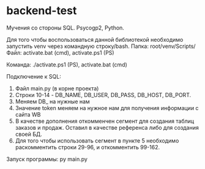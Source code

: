# backend-test
Мучения со стороны SQL. Psycogp2, Python.

Для того чтобы воспользоваться данной библиотекой необходимо запустить venv через командную строку/bash.
Папка: root/venv/Scripts/
Файл: activate.bat (cmd), activate.ps1 (PS)

Команда: ./activate.ps1 (PS), activate.bat (cmd)

Подключение к SQL:
1. Файл main.py (в корне проекта)
2. Строки 10-14 - DB_NAME, DB_USER, DB_PASS, DB_HOST, DB_PORT.
3. Меняем DB_ на нужные нам
4. Значение token меняем на нужное нам для получения информации с сайта WB
5. В качестве дополнения откомменчен сегмент для создания таблиц заказов и продаж. Оставил в качестве референса либо для создания своей БД.
6. Для того чтобы использовать сегмент в пункте 5 необходимо раскомментить строки 29-96, и откомментить 99-162.

Запуск программы: py main.py
